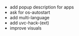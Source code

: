 - add popup description for apps
- ask for os-autostart
- add multi-language
- add uvc-hack-(ext)
- improve visuals